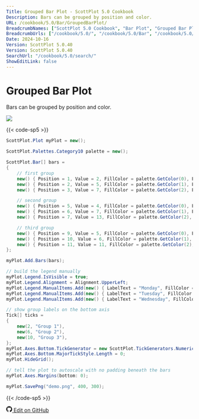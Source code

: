 ```yaml
---
Title: Grouped Bar Plot - ScottPlot 5.0 Cookbook
Description: Bars can be grouped by position and color.
URL: /cookbook/5.0/Bar/GroupedBarPlot/
BreadcrumbNames: ["ScottPlot 5.0 Cookbook", "Bar Plot", "Grouped Bar Plot"]
BreadcrumbUrls: ["/cookbook/5.0/", "/cookbook/5.0/Bar", "/cookbook/5.0/Bar/GroupedBarPlot"]
Date: 2024-10-16
Version: ScottPlot 5.0.40
Version: ScottPlot 5.0.40
SearchUrl: "/cookbook/5.0/search/"
ShowEditLink: false
---
```


# Grouped Bar Plot


Bars can be grouped by position and color.

[![](/cookbook/5.0/images/GroupedBarPlot.png?241016194708)](/cookbook/5.0/images/GroupedBarPlot.png?241016194708)

{{< code-sp5 >}}

```cs
ScottPlot.Plot myPlot = new();

ScottPlot.Palettes.Category10 palette = new();

ScottPlot.Bar[] bars =
{
    // first group
    new() { Position = 1, Value = 2, FillColor = palette.GetColor(0), Error = 1 },
    new() { Position = 2, Value = 5, FillColor = palette.GetColor(1), Error = 2 },
    new() { Position = 3, Value = 7, FillColor = palette.GetColor(2), Error = 1 },

    // second group
    new() { Position = 5, Value = 4, FillColor = palette.GetColor(0), Error = 2 },
    new() { Position = 6, Value = 7, FillColor = palette.GetColor(1), Error = 1 },
    new() { Position = 7, Value = 13, FillColor = palette.GetColor(2), Error = 3 },

    // third group
    new() { Position = 9, Value = 5, FillColor = palette.GetColor(0), Error = 1 },
    new() { Position = 10, Value = 6, FillColor = palette.GetColor(1), Error = 3 },
    new() { Position = 11, Value = 11, FillColor = palette.GetColor(2), Error = 2 },
};

myPlot.Add.Bars(bars);

// build the legend manually
myPlot.Legend.IsVisible = true;
myPlot.Legend.Alignment = Alignment.UpperLeft;
myPlot.Legend.ManualItems.Add(new() { LabelText = "Monday", FillColor = palette.GetColor(0) });
myPlot.Legend.ManualItems.Add(new() { LabelText = "Tuesday", FillColor = palette.GetColor(1) });
myPlot.Legend.ManualItems.Add(new() { LabelText = "Wednesday", FillColor = palette.GetColor(2) });

// show group labels on the bottom axis
Tick[] ticks =
{
    new(2, "Group 1"),
    new(6, "Group 2"),
    new(10, "Group 3"),
};
myPlot.Axes.Bottom.TickGenerator = new ScottPlot.TickGenerators.NumericManual(ticks);
myPlot.Axes.Bottom.MajorTickStyle.Length = 0;
myPlot.HideGrid();

// tell the plot to autoscale with no padding beneath the bars
myPlot.Axes.Margins(bottom: 0);

myPlot.SavePng("demo.png", 400, 300);

```

{{< /code-sp5 >}}

<a href='https://github.com/ScottPlot/ScottPlot/blob/main/src/ScottPlot5/ScottPlot5%20Cookbook/Recipes/PlotTypes/Bar.cs'><svg xmlns="http://www.w3.org/2000/svg" width="16" height="16" fill="currentColor" class="mb-1 bi bi-github" viewBox="0 0 16 16">
  <path d="M8 0C3.58 0 0 3.58 0 8c0 3.54 2.29 6.53 5.47 7.59.4.07.55-.17.55-.38 0-.19-.01-.82-.01-1.49-2.01.37-2.53-.49-2.69-.94-.09-.23-.48-.94-.82-1.13-.28-.15-.68-.52-.01-.53.63-.01 1.08.58 1.23.82.72 1.21 1.87.87 2.33.66.07-.52.28-.87.51-1.07-1.78-.2-3.64-.89-3.64-3.95 0-.87.31-1.59.82-2.15-.08-.2-.36-1.02.08-2.12 0 0 .67-.21 2.2.82.64-.18 1.32-.27 2-.27s1.36.09 2 .27c1.53-1.04 2.2-.82 2.2-.82.44 1.1.16 1.92.08 2.12.51.56.82 1.27.82 2.15 0 3.07-1.87 3.75-3.65 3.95.29.25.54.73.54 1.48 0 1.07-.01 1.93-.01 2.2 0 .21.15.46.55.38A8.01 8.01 0 0 0 16 8c0-4.42-3.58-8-8-8"/>
</svg> Edit on GitHub</a>

